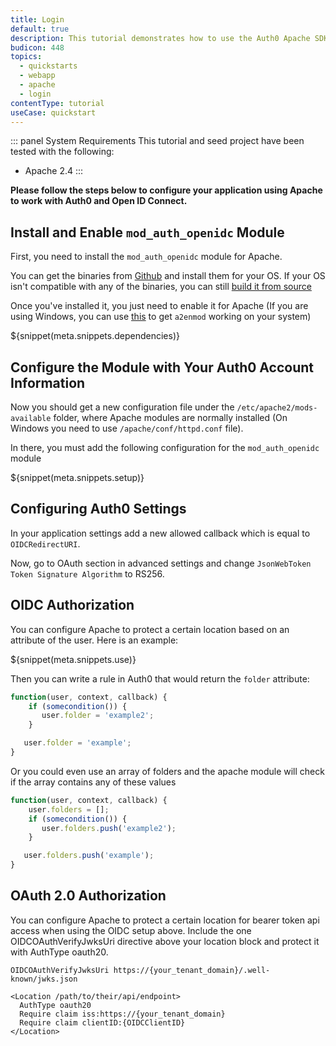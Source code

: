 ```yaml
---
title: Login
default: true
description: This tutorial demonstrates how to use the Auth0 Apache SDK to add authentication and authorization to your web app.
budicon: 448
topics:
  - quickstarts
  - webapp
  - apache
  - login
contentType: tutorial
useCase: quickstart
---
```


::: panel System Requirements
This tutorial and seed project have been tested with the following:
* Apache 2.4
:::

**Please follow the steps below to configure your application using Apache to work with Auth0 and Open ID Connect.**

## Install and Enable `mod_auth_openidc` Module

First, you need to install the `mod_auth_openidc` module for Apache.

You can get the binaries from [Github](https://github.com/zmartzone/mod_auth_openidc/releases) and install them for your OS. If your OS isn't compatible with any of the binaries, you can still [build it from source](https://github.com/zmartzone/mod_auth_openidc/blob/master/INSTALL)

Once you've installed it, you just need to enable it for Apache (If you are using Windows, you can use [this](https://github.com/enderandpeter/win-a2enmod#installation) to get `a2enmod` working on your system)

${snippet(meta.snippets.dependencies)}

## Configure the Module with Your Auth0 Account Information

Now you should get a new configuration file under the `/etc/apache2/mods-available` folder, where Apache modules are normally installed (On Windows you need to use `/apache/conf/httpd.conf` file).

In there, you must add the following configuration for the `mod_auth_openidc` module

${snippet(meta.snippets.setup)}

## Configuring Auth0 Settings

In your application settings add a new allowed callback which is equal to `OIDCRedirectURI`.

Now, go to OAuth section in advanced settings and change `JsonWebToken Token Signature Algorithm` to RS256.


## OIDC Authorization

You can configure Apache to protect a certain location based on an attribute of the user. Here is an example:

${snippet(meta.snippets.use)}

Then you can write a rule in Auth0 that would return the `folder` attribute:

```js
function(user, context, callback) {
    if (somecondition()) {
       user.folder = 'example2';
    }

   user.folder = 'example';
}
```

Or you could even use an array of folders and the apache module will check if the array contains any of these values

```js
function(user, context, callback) {
    user.folders = [];
    if (somecondition()) {
       user.folders.push('example2');
    }

   user.folders.push('example');
}
```
## OAuth 2.0 Authorization

You can configure Apache to protect a certain location for bearer token api access when using the OIDC setup above. Include the one OIDCOAuthVerifyJwksUri directive above your location block and protect it with AuthType oauth20.

```
OIDCOAuthVerifyJwksUri https://{your_tenant_domain}/.well-known/jwks.json

<Location /path/to/their/api/endpoint>
  AuthType oauth20
  Require claim iss:https://{your_tenant_domain}
  Require claim clientID:{OIDCClientID}
</Location>
```
